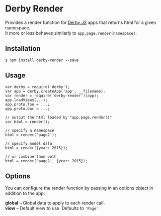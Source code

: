 Derby Render
============

Provides a render function for [Derby JS](http://derbyjs.com) apps that returns html for a given namespace.  
It more or less behaves similarly to `app.page.render(namespace)`.

Installation
------------

    $ npm install derby-render --save

Usage
-----

    var derby = require('derby');
    var app = derby.createApp('app', __filename);
    var render = require('derby-render')(app);
    app.loadViews(...);
    app.proto.foo = ...;
    app.proto.bar = ...;

    // output the html loaded by "app.page.render()"
    var html = render();

    // specify a namespace
    html = render('page2');

    // specify model data
    html = render({year: 2015});

    // or combine them both
    html = render('page2', {year: 2015});

Options
-------

You can configure the render function by passing in an options object in addition to the app:

**global** – Global data to apply to each render call.  
**view** – Default view to use. Defaults to `'Page'`.
